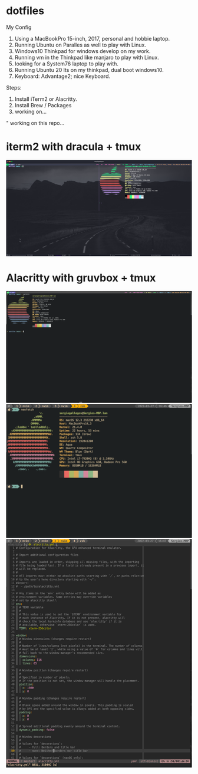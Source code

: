 # dotfiles
My Config

1. Using a MacBookPro 15-inch, 2017, personal and hobbie laptop.
1. Running Ubuntu on Paralles as well to play with Linux.
1. Windows10 Thinkpad for windows develop on my work.
1. Running vm in the Thinkpad like manjaro to play with Linux.
1. looking for a System76 laptop to play with.
1. Running Ubuntu 20 lts on my thinkpad, dual boot windows10. 
1. Keyboard: Advantage2; nice Keyboard.

Steps:

1. Install iTerm2 or Alacritty.
1. Install Brew / Packages
1. working on...


" working on this repo... 

# iterm2 with dracula + tmux
![.dotfiles](/images/pic1.png)

# Alacritty with gruvbox + tmux
![.dotfiles](/images/pic2.png)
![.dotfiles](/images/pic3.png)
![.dotfiles](/images/pic4.png)


